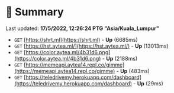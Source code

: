 # 📖 Summary
Last updated: **17/5/2022, 12:26:24 PTG "Asia/Kuala_Lumpur"**

- `GET` [https://shrt.ml](https://shrt.ml) - **Up** (6685ms)
- `GET` [https://hst.aytea.ml/](https://hst.aytea.ml/) - **Up** (13013ms)
- `GET` [https://color.aytea.ml/4b31d6.png](https://color.aytea.ml/4b31d6.png) - **Up** (2188ms)
- `GET` [https://memeapi.aytea14.repl.co/gimme](https://memeapi.aytea14.repl.co/gimme) - **Up** (483ms)
- `GET` [https://teledrivemy.herokuapp.com/dashboard](https://teledrivemy.herokuapp.com/dashboard) - **Up** (29ms)

